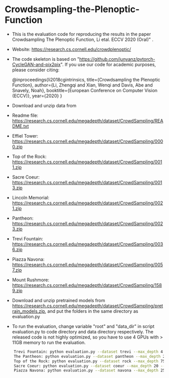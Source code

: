 # Crowdsampling-the-Plenoptic-Function 

* This is the evaluation code for reproducing the results in the paper Crowdsampling The Plenoptic Function, Li etal. ECCV 2020 (Oral)" .

* Website: https://research.cs.cornell.edu/crowdplenoptic/

* The code skeleton is based on "https://github.com/junyanz/pytorch-CycleGAN-and-pix2pix". If you use our code for academic purposes, please consider citing:

    @inproceedings{li2018cgintrinsics,
	  	title={Crowdsampling the Plenoptic Function},
      author={Li, Zhengqi and Xian, Wenqi and Davis, Abe and Snavely, Noah},
	  	booktitle={European Conference on Computer Vision (ECCV)},
	  	year={2020}
	}
 
* Download and unzip data from 

*  Readme file: https://research.cs.cornell.edu/megadepth/dataset/CrowdSampling/README.txt
*  Effiel Tower: https://research.cs.cornell.edu/megadepth/dataset/CrowdSampling/0000.zip
*  Top of the Rock: https://research.cs.cornell.edu/megadepth/dataset/CrowdSampling/0011.zip
*  Sacre Coeur: https://research.cs.cornell.edu/megadepth/dataset/CrowdSampling/0013.zip
* Lincoln Memorial: https://research.cs.cornell.edu/megadepth/dataset/CrowdSampling/0021.zip
*  Pantheon: https://research.cs.cornell.edu/megadepth/dataset/CrowdSampling/0023.zip   
*  Trevi Fountain: https://research.cs.cornell.edu/megadepth/dataset/CrowdSampling/0036.zip
*  Piazza Navona: https://research.cs.cornell.edu/megadepth/dataset/CrowdSampling/0057.zip
*  Mount Rushmore: https://research.cs.cornell.edu/megadepth/dataset/CrowdSampling/1589.zip

* Download and unzip pretrained models from https://research.cs.cornell.edu/megadepth/dataset/CrowdSampling/pretrain_models.zip, and put the folders in the same directory as evaluation.py

* To run the evaluation, change variable "root" and "data_dir" in script evaluation.py to code directory and data directory respectively. The released code is not highly optimized, so you have to use 4 GPUs with > 11GB memory to run the evaluation. 

```bash
    Trevi Fountain: python evaluation.py --dataset trevi --max_depth 4 --ref_fov 70 --warp_src_img 1
    The Pantheon: python evaluation.py --dataset pantheon --max_depth 25 --ref_fov 65 --warp_src_img 1
    Top of the Rock: python evaluation.py --dataset rock --max_depth 75 --ref_fov 70 --warp_src_img 1
    Sacre Coeur: python evaluation.py --dataset coeur --max_depth 20 --ref_fov 65 --warp_src_img 1
    Piazza Navona: python evaluation.py --dataset navona --max_depth 25 --ref_fov 70 --warp_src_img 1
```
